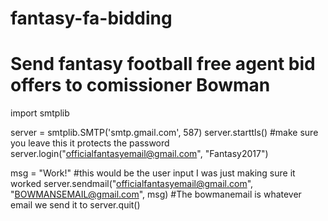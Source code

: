 # fantasy-fa-bidding
# Send fantasy football free agent bid offers to comissioner Bowman

import smtplib
 
server = smtplib.SMTP('smtp.gmail.com', 587)
server.starttls() #make sure you leave this it protects the password
server.login("officialfantasyemail@gmail.com", "Fantasy2017")
 
msg = "Work!" #this would be the user input I was just making sure it worked
server.sendmail("officialfantasyemail@gmail.com", "BOWMANSEMAIL@gmail.com", msg) #The bowmanemail is whatever email we send it to
server.quit()
